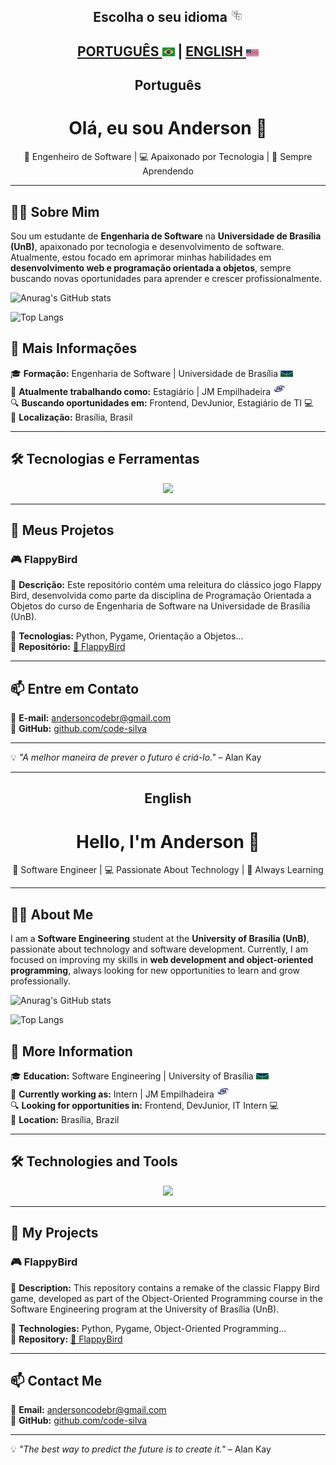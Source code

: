 <h2 align="center">Escolha o seu idioma <img src="idioma_logo.jpg" width="20"></h2>
<h2 align="center"> <a href="#portugues">PORTUGUÊS <img src="brasil logo.png" width="20"></a> | <a href="#english">ENGLISH <img src="estados unidos logo.png" width="20"></a> </h2>

<h2 id="portugues" align="center">Português</h2>

<h1 align="center">Olá, eu sou Anderson 👋</h1>

<p align="center">
  🎯 Engenheiro de Software | 💻 Apaixonado por Tecnologia | 🚀 Sempre Aprendendo
</p>

---

## 🧑‍💻 Sobre Mim
Sou um estudante de **Engenharia de Software** na **Universidade de Brasília (UnB)**, apaixonado por tecnologia e desenvolvimento de software. Atualmente, estou focado em aprimorar minhas habilidades em **desenvolvimento web e programação orientada a objetos**, sempre buscando novas oportunidades para aprender e crescer profissionalmente.

![Anurag's GitHub stats](https://github-readme-stats.vercel.app/api?username=code-silva&theme=chartreuse-default&show_icons=true)

![Top Langs](https://github-readme-stats.vercel.app/api/top-langs/?username=code-silva&layout=compact)

## 🚀 Mais Informações
🎓 **Formação:** Engenharia de Software | Universidade de Brasília <img src="unb_logo.png" width="20">  
💼 **Atualmente trabalhando como:** Estagiário | JM Empilhadeira <img src="jm_logo_1.jfif" width="20">  
🔍 **Buscando oportunidades em:** Frontend, DevJunior, Estagiário de TI 💻  
📍 **Localização:** Brasília, Brasil  

---

## 🛠️ Tecnologias e Ferramentas

<div align="center">
  <img src="https://skillicons.dev/icons?i=python,js,html,css,flask" />
</div>

---

## 📌 Meus Projetos

### 🎮 FlappyBird
🔹 **Descrição:** Este repositório contém uma releitura do clássico jogo Flappy Bird, desenvolvida como parte da disciplina de Programação Orientada a Objetos do curso de Engenharia de Software na Universidade de Brasília (UnB).  

🔹 **Tecnologias:** Python, Pygame, Orientação a Objetos...  
🔹 **Repositório:** [🔗 FlappyBird](https://github.com/code-silva/flappybird)  

---

## 📫 Entre em Contato

📧 **E-mail:** [andersoncodebr@gmail.com](mailto:andersoncodebr@gmail.com)  
🐙 **GitHub:** [github.com/code-silva](https://github.com/code-silva)  

---

💡 *"A melhor maneira de prever o futuro é criá-lo."* – Alan Kay

---

<h2 id="english" align="center">English</h2>

<h1 align="center">Hello, I'm Anderson 👋</h1>

<p align="center">
  🎯 Software Engineer | 💻 Passionate About Technology | 🚀 Always Learning
</p>

---

## 🧑‍💻 About Me
I am a **Software Engineering** student at the **University of Brasília (UnB)**, passionate about technology and software development. Currently, I am focused on improving my skills in **web development and object-oriented programming**, always looking for new opportunities to learn and grow professionally.

![Anurag's GitHub stats](https://github-readme-stats.vercel.app/api?username=code-silva&theme=chartreuse-default&show_icons=true)

![Top Langs](https://github-readme-stats.vercel.app/api/top-langs/?username=code-silva&layout=compact)

## 🚀 More Information
🎓 **Education:** Software Engineering | University of Brasília <img src="unb_logo.png" width="20">  
💼 **Currently working as:** Intern | JM Empilhadeira <img src="jm_logo_1.jfif" width="20">  
🔍 **Looking for opportunities in:** Frontend, DevJunior, IT Intern 💻  
📍 **Location:** Brasília, Brazil  

---

## 🛠️ Technologies and Tools

<div align="center">
  <img src="https://skillicons.dev/icons?i=python,js,html,css,flask" />
</div>

---

## 📌 My Projects

### 🎮 FlappyBird
🔹 **Description:** This repository contains a remake of the classic Flappy Bird game, developed as part of the Object-Oriented Programming course in the Software Engineering program at the University of Brasília (UnB).  

🔹 **Technologies:** Python, Pygame, Object-Oriented Programming...  
🔹 **Repository:** [🔗 FlappyBird](https://github.com/code-silva/flappybird)  

---

## 📫 Contact Me

📧 **Email:** [andersoncodebr@gmail.com](mailto:andersoncodebr@gmail.com)  
🐙 **GitHub:** [github.com/code-silva](https://github.com/code-silva)  

---

💡 *"The best way to predict the future is to create it."* – Alan Kay


